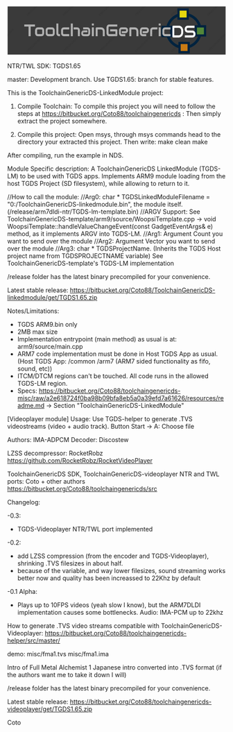 ![ToolchainGenericDS](img/TGDS-Logo.png)

NTR/TWL SDK: TGDS1.65

master: Development branch. Use TGDS1.65: branch for stable features.

This is the ToolchainGenericDS-LinkedModule project:

1.	Compile Toolchain:
To compile this project you will need to follow the steps at https://bitbucket.org/Coto88/toolchaingenericds :
Then simply extract the project somewhere.

2.	Compile this project: 
Open msys, through msys commands head to the directory your extracted this project.
Then write:
make clean <enter>
make <enter>

After compiling, run the example in NDS. 

Module Specific description:
A ToolchainGenericDS LinkedModule (TGDS-LM) to be used with TGDS apps. Implements ARM9 module loading from the host TGDS Project (SD filesystem), while allowing to return to it.

//How to call the module: 
//Arg0: char * TGDSLinkedModuleFilename = "0:/ToolchainGenericDS-linkedmodule.bin", the module itself. (/release/arm7dldi-ntr/TGDS-lm-template.bin)
//ARGV Support: See ToolchainGenericDS-template/arm9/source/WoopsiTemplate.cpp -> void WoopsiTemplate::handleValueChangeEvent(const GadgetEventArgs& e) method, as it implements ARGV into TGDS-LM.
	//Arg1: Argument Count you want to send over the module 
	//Arg2: Argument Vector you want to send over the module
//Arg3: char * TGDSProjectName. (Inherits the TGDS Host project name from TGDSPROJECTNAME variable)
See ToolchainGenericDS-template's TGDS-LM implementation

/release folder has the latest binary precompiled for your convenience.

Latest stable release: https://bitbucket.org/Coto88/ToolchainGenericDS-linkedmodule/get/TGDS1.65.zip

Notes/Limitations: 
- TGDS ARM9.bin only 
- 2MB max size 
- Implementation entrypoint (main method) as usual is at: arm9/source/main.cpp
- ARM7 code implementation must be done in Host TGDS App as usual. (Host TGDS App: /common /arm7 (ARM7 sided functionality as fifo, sound, etc))
- ITCM/DTCM regions can't be touched. All code runs in the allowed TGDS-LM region.
- Specs: https://bitbucket.org/Coto88/toolchaingenericds-misc/raw/a2e618724f0ba98b09bfa8eb5a0a39efd7a61626/resources/readme.md -> Section "ToolchainGenericDS-LinkedModule"

[Videoplayer module]
Usage:
Use TGDS-helper to generate .TVS videostreams (video + audio track).
Button Start -> A: Choose file

Authors:
IMA-ADPCM Decoder: Discostew

LZSS decompressor: RocketRobz
https://github.com/RocketRobz/RocketVideoPlayer

ToolchainGenericDS SDK, ToolchainGenericDS-videoplayer NTR and TWL ports: Coto + other authors 
https://bitbucket.org/Coto88/toolchaingenericds/src

Changelog:

-0.3:
- TGDS-Videoplayer NTR/TWL port implemented

-0.2:
- add LZSS compression (from the encoder and TGDS-Videoplayer), shrinking .TVS filesizes in about half.
- because of the variable, and way lower filesizes, sound streaming works better now and quality has been increassed to 22Khz by default

-0.1 Alpha:
- Plays up to 10FPS videos (yeah slow I know), but the ARM7DLDI implementation causes some bottlenecks. Audio: IMA-PCM up to 22khz

How to generate .TVS video streams compatible with ToolchainGenericDS-Videoplayer:
https://bitbucket.org/Coto88/toolchaingenericds-helper/src/master/

demo:
misc/fma1.tvs
misc/fma1.ima

Intro of Full Metal Alchemist 1 Japanese intro converted into .TVS format (if the authors want me to take it down I will)

/release folder has the latest binary precompiled for your convenience.

Latest stable release: https://bitbucket.org/Coto88/toolchaingenericds-videoplayer/get/TGDS1.65.zip

Coto